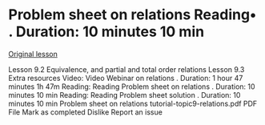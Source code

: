 # Problem sheet on relations Reading• . Duration: 10 minutes 10 min

[Original lesson](https://www.coursera.org/learn/uol-discrete-mathematics/supplement/qOjS4/problem-sheet-on-relations)

Lesson 9.2 Equivalence, and partial and total order relations Lesson 9.3 Extra resources Video: Video Webinar on relations . Duration: 1 hour 47 minutes 1h 47m Reading: Reading Problem sheet on relations . Duration: 10 minutes 10 min Reading: Reading Problem sheet solution . Duration: 10 minutes 10 min Problem sheet on relations tutorial-topic9-relations.pdf PDF File Mark as completed Dislike Report an issue

